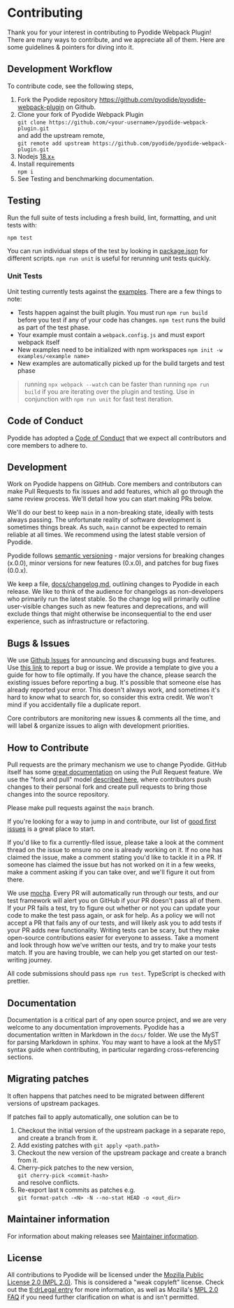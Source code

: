 # Contributing

Thank you for your interest in contributing to Pyodide Webpack Plugin! There are many ways to contribute, and we appreciate all of them. Here are some guidelines & pointers for diving into it.

## Development Workflow

To contribute code, see the following steps,

1. Fork the Pyodide repository https://github.com/pyodide/pyodide-webpack-plugin on Github.
2. Clone your fork of Pyodide Webpack Plugin\
   `git clone https://github.com/<your-username>/pyodide-webpack-plugin.git`\
   and add the upstream remote,\
   `git remote add upstream https://github.com/pyodide/pyodide-webpack-plugin.git`
3. Nodejs [18.x+](https://nodejs.org/en/)
4. Install requirements\
   `npm i`
5. See Testing and benchmarking documentation.

## Testing

Run the full suite of tests including a fresh build, lint, formatting, and unit tests with:

```
npm test
```

You can run individual steps of the test by looking in [package.json](./package.json) for different scripts. `npm run unit` is useful for rerunning unit tests quickly.

### Unit Tests

Unit testing currently tests against the [examples](./examples/). There are a few things to note:

- Tests happen against the built plugin. You must run `npm run build` before you test if any of your code has changes. `npm test` runs the build as part of the test phase.
- Your example must contain a `webpack.config.js` and must export webpack itself
- New examples need to be initialized with npm workspaces `npm init -w examples/<example name>`
- New examples are automatically picked up for the build targets and test phase

> running `npx webpack --watch` can be faster than running `npm run build` if you are iterating over the plugin and testing. Use in conjunction with `npm run unit` for fast test iteration.

## Code of Conduct

Pyodide has adopted a [Code of Conduct](https://pyodide.org/en/stable/project/code-of-conduct.html#code-of-conduct) that we expect all contributors and core members to adhere to.

## Development

Work on Pyodide happens on GitHub. Core members and contributors can make Pull Requests to fix issues and add features, which all go through the same review process. We'll detail how you can start making PRs below.

We'll do our best to keep `main` in a non-breaking state, ideally with tests always passing. The unfortunate reality of software development is sometimes things break. As such, `main` cannot be expected to remain reliable at all times. We recommend using the latest stable version of Pyodide.

Pyodide follows [semantic versioning](http://semver.org/) - major versions for breaking changes (x.0.0), minor versions for new features (0.x.0), and patches for bug fixes (0.0.x).

We keep a file, [docs/changelog.md](./docs/changelog.md), outlining changes to Pyodide in each release. We like to think of the audience for changelogs as non-developers who primarily run the latest stable. So the change log will primarily outline user-visible changes such as new features and deprecations, and will exclude things that might otherwise be inconsequential to the end user experience, such as infrastructure or refactoring.

## Bugs & Issues

We use [Github Issues](https://github.com/pyodide/pyodide-webpack-plugin/issues) for announcing and discussing bugs and features. Use [this link](https://github.com/pyodide/pyodide-webpack-plugin/issues/new) to report a bug or issue. We provide a template to give you a guide for how to file optimally. If you have the chance, please search the existing issues before reporting a bug. It's possible that someone else has already reported your error. This doesn't always work, and sometimes it's hard to know what to search for, so consider this extra credit. We won't mind if you accidentally file a duplicate report.

Core contributors are monitoring new issues & comments all the time, and will label & organize issues to align with development priorities.

## How to Contribute

Pull requests are the primary mechanism we use to change Pyodide. GitHub itself has some [great documentation](https://help.github.com/articles/about-pull-requests/) on using the Pull Request feature. We use the "fork and pull" model [described here](https://help.github.com/articles/about-pull-requests/), where contributors push changes to their personal fork and create pull requests to bring those changes into the source repository.

Please make pull requests against the `main` branch.

If you're looking for a way to jump in and contribute, our list of [good first issues](https://github.com/pyodide/pyodide-webpack-plugin/labels/good%20first%20issue) is a great place to start.

If you'd like to fix a currently-filed issue, please take a look at the comment thread on the issue to ensure no one is already working on it. If no one has claimed the issue, make a comment stating you'd like to tackle it in a PR. If someone has claimed the issue but has not worked on it in a few weeks, make a comment asking if you can take over, and we'll figure it out from there.

We use [mocha](https://www.npmjs.com/package/mocha). Every PR will automatically run through our tests, and our test framework will alert you on GitHub if your PR doesn't pass all of them. If your PR fails a test, try to figure out whether or not you can update your code to make the test pass again, or ask for help. As a policy we will not accept a PR that fails any of our tests, and will likely ask you to add tests if your PR adds new functionality. Writing tests can be scary, but they make open-source contributions easier for everyone to assess. Take a moment and look through how we've written our tests, and try to make your tests match. If you are having trouble, we can help you get started on our test-writing journey.

All code submissions should pass `npm run test`. TypeScript is checked with prettier.

## Documentation

Documentation is a critical part of any open source project, and we are very welcome to any documentation improvements. Pyodide has a documentation written in Markdown in the `docs/` folder. We use the MyST for parsing Markdown in sphinx. You may want to have a look at the MyST syntax guide when contributing, in particular regarding cross-referencing sections.

## Migrating patches

It often happens that patches need to be migrated between different versions of upstream packages.

If patches fail to apply automatically, one solution can be to

1. Checkout the initial version of the upstream package in a separate repo, and create a branch from it.
2. Add existing patches with `git apply <path.path>`
3. Checkout the new version of the upstream package and create a branch from it.
4. Cherry-pick patches to the new version,\
   `git cherry-pick <commit-hash>`\
   and resolve conflicts.
5. Re-export last `N` commits as patches e.g.\
   `git format-patch -<N> -N --no-stat HEAD -o <out_dir>`

## Maintainer information

For information about making releases see [Maintainer information](https://pyodide.org/en/stable/development/maintainers.html#maintainer-information).

## License

All contributions to Pyodide will be licensed under the [Mozilla Public License 2.0 (MPL 2.0)](https://www.mozilla.org/en-US/MPL/2.0/). This is considered a "weak copyleft" license. Check out the [tl;drLegal entry](<https://tldrlegal.com/license/mozilla-public-license-2.0-(mpl-2)>) for more information, as well as Mozilla's [MPL 2.0 FAQ](https://www.mozilla.org/en-US/MPL/2.0/FAQ/) if you need further clarification on what is and isn't permitted.
